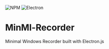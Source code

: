 
![NPM](https://img.shields.io/npm/l/express)
![Electron](https://img.shields.io/badge/Requirements-Electron.js-blue)


# MinMl-Recorder
Minimal Windows Recorder built with Electron.js



